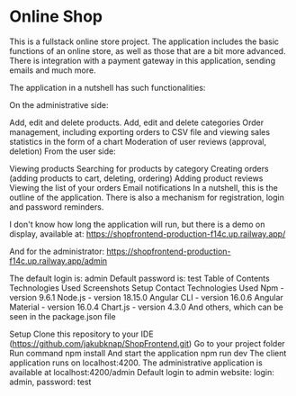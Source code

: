 # Online Shop
This is a fullstack online store project. The application includes the basic functions of an online store, as well as those that are a bit more advanced. There is integration with a payment gateway in this application, sending emails and much more.

The application in a nutshell has such functionalities:

On the administrative side:

Add, edit and delete products.
Add, edit and delete categories
Order management, including exporting orders to CSV file and viewing sales statistics in the form of a chart
Moderation of user reviews (approval, deletion)
From the user side:

Viewing products
Searching for products by category
Creating orders (adding products to cart, deleting, ordering)
Adding product reviews
Viewing the list of your orders
Email notifications
In a nutshell, this is the outline of the application. There is also a mechanism for registration, login and password reminders.

I don't know how long the application will run, but there is a demo on display, available at: https://shopfrontend-production-f14c.up.railway.app/

And for the administrator: https://shopfrontend-production-f14c.up.railway.app/admin

The default login is: admin
Default password is: test
Table of Contents
Technologies Used
Screenshots
Setup
Contact
Technologies Used
Npm - version 9.6.1
Node.js - version 18.15.0
Angular CLI - version 16.0.6
Angular Material - version 16.0.4
Chart.js - version 4.3.0
And others, which can be seen in the package.json file

Setup
Clone this repository to your IDE (https://github.com/jakubknap/ShopFrontend.git)
Go to your project folder
Run command
 npm install
And start the application
 npm run dev
The client application runs on localhost:4200. The administrative application is available at localhost:4200/admin
Default login to admin website: login: admin, password: test
